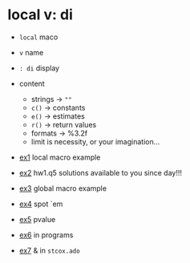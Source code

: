 # local v: di  

* `local` maco
* `v` name
* `: di` display 
* content 
     * strings -> `""`
     * `c()` -> constants
     * `e()` -> estimates 
     * `r()` -> return values 
     * formats -> %3.2f 
     * limit is necessity, or your imagination... 

* [ex1](https://jhustata.github.io/book/ddd.html) local macro example
* [ex2](https://jhustata.github.io/book/eee.html) hw1.q5 solutions available to you since day!!!
* [ex3](https://jhustata.github.io/book/fff.html) global macro example
* [ex4](https://jhustata.github.io/book/ggg.html) spot `em 
* [ex5](https://jhustata.github.io/book/hhh.html) pvalue
* [ex6](https://jhustata.github.io/book/iii.html) in programs
* [ex7](https://jhustata.github.io/book/jjj.html) & in `stcox.ado`